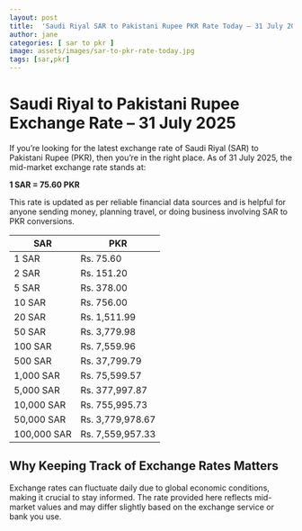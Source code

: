 ```yaml
---
layout: post
title:  'Saudi Riyal SAR to Pakistani Rupee PKR Rate Today – 31 July 2025'
author: jane
categories: [ sar to pkr ]
image: assets/images/sar-to-pkr-rate-today.jpg
tags: [sar,pkr]
---
```


# Saudi Riyal to Pakistani Rupee Exchange Rate – 31 July 2025

If you’re looking for the latest exchange rate of Saudi Riyal (SAR) to Pakistani Rupee (PKR), then you’re in the right place. As of 31 July 2025, the mid-market exchange rate stands at:

**1 SAR = 75.60 PKR**

This rate is updated as per reliable financial data sources and is helpful for anyone sending money, planning travel, or doing business involving SAR to PKR conversions.

| SAR | PKR |
| --- | --- |
| 1 SAR | Rs. 75.60 |
| 2 SAR | Rs. 151.20 |
| 5 SAR | Rs. 378.00 |
| 10 SAR | Rs. 756.00 |
| 20 SAR | Rs. 1,511.99 |
| 50 SAR | Rs. 3,779.98 |
| 100 SAR | Rs. 7,559.96 |
| 500 SAR | Rs. 37,799.79 |
| 1,000 SAR | Rs. 75,599.57 |
| 5,000 SAR | Rs. 377,997.87 |
| 10,000 SAR | Rs. 755,995.73 |
| 50,000 SAR | Rs. 3,779,978.67 |
| 100,000 SAR | Rs. 7,559,957.33 |


## Why Keeping Track of Exchange Rates Matters

Exchange rates can fluctuate daily due to global economic conditions, making it crucial to stay informed. The rate provided here reflects mid-market values and may differ slightly based on the exchange service or bank you use.
